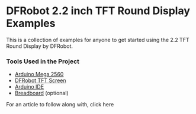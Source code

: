 # DFRobot 2.2 inch TFT Round Display Examples
This is a collection of examples for anyone to get started using the 2.2 TFT Round Display by DFRobot.

### Tools Used in the Project
- [Arduino Mega 2560](https://docs.arduino.cc/hardware/mega-2560)
- [DFRobot TFT Screen](https://www.dfrobot.com/product-1794.html)
- [Arduino IDE](https://www.arduino.cc/en/software)
- [Breadboard](https://www.amazon.com/SunFounder-Breadboards-Solderless-Distribution-Connecting/dp/B082KBF7MM/ref=sxin_14_pa_sp_search_thematic_sspa) (optional)

For an article to follow along with, click here
